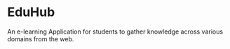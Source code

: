 # EduHub
An e-learning Application for students to gather knowledge across various domains from the web.
